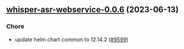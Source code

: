 

## [whisper-asr-webservice-0.0.6](https://github.com/truecharts/charts/compare/whisper-asr-webservice-0.0.5...whisper-asr-webservice-0.0.6) (2023-06-13)

### Chore

- update helm chart common to 12.14.2 ([#9599](https://github.com/truecharts/charts/issues/9599))
  
  